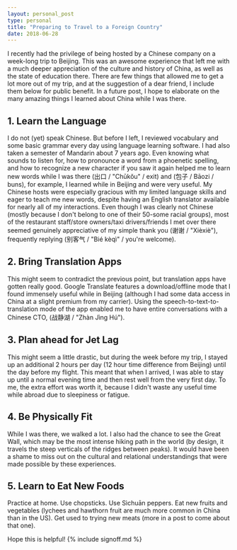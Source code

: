 ```yaml
---
layout: personal_post
type: personal
title: "Preparing to Travel to a Foreign Country"
date: 2018-06-28
---
```


I recently had the privilege of being hosted by a Chinese company on a week-long trip to Beijing. This was an awesome experience that left me with a much deeper appreciation of the culture and history of China, as well as the state of education there. There are few things that allowed me to get a lot more out of my trip, and at the suggestion of a dear friend, I include them below for public benefit. In a future post, I hope to elaborate on the many amazing things I learned about China while I was there.

## 1. Learn the Language
I do not (yet) speak Chinese. But before I left, I reviewed vocabulary and some basic grammar every day using language learning software. I had also taken a semester of Mandarin about 7 years ago. Even knowing what sounds to listen for, how to pronounce a word from a phoenetic spelling, and how to recognize a new character if you saw it again helped me to learn new words while I was there (出口 / "Chūkǒu" / exit) and (包子 / Bāozi / buns), for example, I learned while in Beijing and were very useful. My Chinese hosts were especially gracious with my limited language skills and eager to teach me new words, despite having an English translator available for nearly all of my interactions. Even though I was clearly not Chinese (mostly because I don't belong to one of their 50-some racial groups), most of the restaurant staff/store owners/taxi drivers/friends I met over there seemed genuinely appreciative of my simple thank you (谢谢 / "Xièxiè"), frequently replying (别客气 / "Bié kèqì" / you're welcome).

## 2. Bring Translation Apps
This might seem to contradict the previous point, but translation apps have gotten really good. Google Translate features a download/offline mode that I found immensely useful while in Beijing (although I had some data access in China at a slight premium from my carrier). Using the speech-to-text-to-translation mode of the app enabled me to have entire conversations with a Chinese CTO, (战静湖 / "Zhàn Jìng Hú").

## 3. Plan ahead for Jet Lag
This might seem a little drastic, but during the week before my trip, I stayed up an additional 2 hours per day (12 hour time difference from Beijing) until the day before my flight. This meant that when I arrived, I was able to stay up until a normal evening time and then rest well from the very first day. To me, the extra effort was worth it, because I didn't waste any useful time while abroad due to sleepiness or fatigue.

## 4. Be Physically Fit
While I was there, we walked a lot. I also had the chance to see the Great Wall, which may be the most intense hiking path in the world (by design, it travels the steep verticals of the ridges between peaks). It would have been a shame to miss out on the cultural and relational understandings that were made possible by these experiences.

## 5. Learn to Eat New Foods
Practice at home. Use chopsticks. Use Sìchuān peppers. Eat new fruits and vegetables (lychees and hawthorn fruit are much more common in China than in the US). Get used to trying new meats (more in a post to come about that one).

Hope this is helpful!
{% include signoff.md %}
